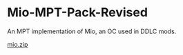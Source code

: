 # Mio-MPT-Pack-Revised

An MPT implementation of Mio, an OC used in DDLC mods.

[mio.zip](https://github.com/user-attachments/files/18310718/mio.zip)
